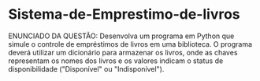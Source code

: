 # Sistema-de-Emprestimo-de-livros
ENUNCIADO DA QUESTÃO: Desenvolva um programa em Python que simule o controle de empréstimos de livros em  uma biblioteca. O programa deverá utilizar um dicionário para armazenar os livros, onde  as chaves representam os nomes dos livros e os valores indicam o status de  disponibilidade ("Disponível" ou "Indisponível").                        
